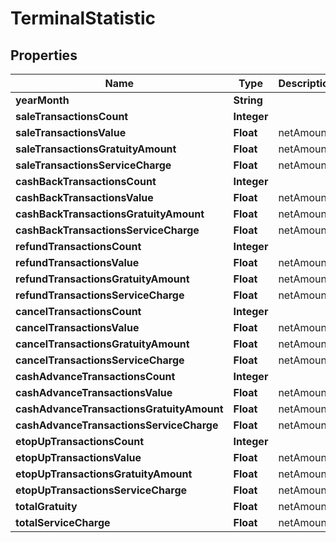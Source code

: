 
# TerminalStatistic

## Properties
Name | Type | Description | Notes
------------ | ------------- | ------------- | -------------
**yearMonth** | **String** |  |  [optional]
**saleTransactionsCount** | **Integer** |  |  [optional]
**saleTransactionsValue** | **Float** | netAmount |  [optional]
**saleTransactionsGratuityAmount** | **Float** | netAmount |  [optional]
**saleTransactionsServiceCharge** | **Float** | netAmount |  [optional]
**cashBackTransactionsCount** | **Integer** |  |  [optional]
**cashBackTransactionsValue** | **Float** | netAmount |  [optional]
**cashBackTransactionsGratuityAmount** | **Float** | netAmount |  [optional]
**cashBackTransactionsServiceCharge** | **Float** | netAmount |  [optional]
**refundTransactionsCount** | **Integer** |  |  [optional]
**refundTransactionsValue** | **Float** | netAmount |  [optional]
**refundTransactionsGratuityAmount** | **Float** | netAmount |  [optional]
**refundTransactionsServiceCharge** | **Float** | netAmount |  [optional]
**cancelTransactionsCount** | **Integer** |  |  [optional]
**cancelTransactionsValue** | **Float** | netAmount |  [optional]
**cancelTransactionsGratuityAmount** | **Float** | netAmount |  [optional]
**cancelTransactionsServiceCharge** | **Float** | netAmount |  [optional]
**cashAdvanceTransactionsCount** | **Integer** |  |  [optional]
**cashAdvanceTransactionsValue** | **Float** | netAmount |  [optional]
**cashAdvanceTransactionsGratuityAmount** | **Float** | netAmount |  [optional]
**cashAdvanceTransactionsServiceCharge** | **Float** | netAmount |  [optional]
**etopUpTransactionsCount** | **Integer** |  |  [optional]
**etopUpTransactionsValue** | **Float** | netAmount |  [optional]
**etopUpTransactionsGratuityAmount** | **Float** | netAmount |  [optional]
**etopUpTransactionsServiceCharge** | **Float** | netAmount |  [optional]
**totalGratuity** | **Float** | netAmount |  [optional]
**totalServiceCharge** | **Float** | netAmount |  [optional]



